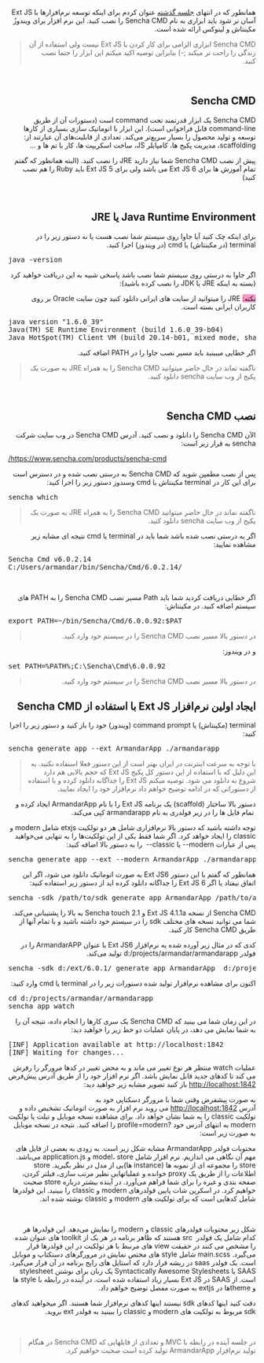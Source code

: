 ﻿<div dir="rtl">
<p>همانطور که در انتهای <a href="http://armandar.com/blog/post/setting-up-extjs-and-sencha-cmd" target="_blank">جلسه گذشته</a> عنوان کردم برای اینکه توسعه نرم&zwnj;افزارها با Ext JS آسان تر شود باید ابزاری به نام Sencha CMD را نصب کنید. این نرم افزار برای ویندوزُ مکینتاش و لینوکس ارائه&nbsp;شده است.</p>
<blockquote>
<p>Sencha CMD ابزاری الزامی برای کار کردن با Ext JS نیست ولی استفاده از آن زندگی را راحت تر میکند ;-) بنابراین توصیه اکید میکنم این ابزار را حتما نصب کنید.</p>
</blockquote>
<p>&nbsp;</p>
<h2>Sencha CMD</h2>
<p>Sencha CMD یک ابزار قدرتمند تحت command است (دستورات آن از طریق command-line قابل فراخوانی است). این ابزار با اتوماتیک سازی بسیاری از کارها توسعه و تولید محصول را بسیار سریع&zwnj;تر می&zwnj;کند. تعدادی از قابلیت&zwnj;های آن عبارتند از: scaffolding، مدیریت پکیج ها، کامپایلر JS، ساخت اسکریپت ها، کار با تم ها و ...</p>
<p>پیش از نصب Sencha CMD شما نیاز دارید JRE را نصب کنید. (البته همانطور که گفتم تمام آموزش ها برای Ext JS 6 می باشد ولی برای Ext JS 5 باید Ruby را هم نصب کنید)</p>
<p>&nbsp;</p>
<h2>Java Runtime Environment یا JRE</h2>
<p>برای اینکه چک کنید آیا جاوا روی سیستم شما نصب هست یا نه دستور زیر را در terminal (در مکینتاش) یا cmd (در ویندوز) اجرا&nbsp;کنید.</p>
<pre dir="ltr"  class="brush:ps;auto-links:false;toolbar:false" contenteditable="false">java -version</pre>
<p>اگر جاوا به درستی روی سیستم شما نصب باشد پاسخی شبیه به این دریافت خواهید کرد (بسته به اینکه JRE یا JDK را نصب کرده باشید):</p>
<p><span style="background-color: #ff99cc;">نکته:</span> JRE را میتوانید از سایت های ایرانی دانلود کنید چون سایت Oracle بر روی کاربران ایرانی بسته است.</p>
<pre dir="ltr"  class="brush:ps;auto-links:false;toolbar:false" contenteditable="false">java version "1.6.0_39"
Java(TM) SE Runtime Environment (build 1.6.0_39-b04)
Java HotSpot(TM) Client VM (build 20.14-b01, mixed mode, sharing)</pre>
<p>اگر خطایی میبینید باید مسیر نصب جاوا را در PATH اضافه کنید.</p>
<blockquote>
<p>ناگفته نماند در حال حاضر میتوانید Sencha CMD را به همراه JRE به صورت یک پکیج از وب سایت sencha دانلود کنید.</p>
</blockquote>
<p>&nbsp;</p>
<h2>نصب Sencha CMD</h2>
<p>الآن Sencha CMD را دانلود و نصب کنید. آدرس Sencha CMD در وب سایت شرکت sencha به قرار زیر است:</p>
<p style="text-align: left;"><a title="دانلود Sencha CMD" href="https://www.sencha.com/products/sencha-cmd/" target="_blank">https://www.sencha.com/products/sencha-cmd/</a></p>
<p>پس از نصب مطمپن شوید که Sencha CMD به درستی نصب شده و در دسترس است برای این کار در terminal مکینتاش یا cmd وسندوز دستور زیر را اجرا کنید:</p>
<pre dir="ltr"  class="brush:ps;auto-links:false;toolbar:false" contenteditable="false">sencha which</pre>
<blockquote>
<p>ناگفته نماند در حال حاضر میتوانید Sencha CMD را به همراه JRE به صورت یک پکیج از وب سایت sencha دانلود کنید.</p>
</blockquote>
<p>اگر به درستی نصب شده باشد شما باید در terminal یا cmd نتیجه ای مشابه زیر مشاهده نمایید:</p>
<pre dir="ltr"  class="brush:ps;auto-links:false;toolbar:false" contenteditable="false">Sencha Cmd v6.0.2.14
C:/Users/armandar/bin/Sencha/Cmd/6.0.2.14/</pre>
<p>&nbsp;</p>
<p>اگر خطایی دریافت کردید شما باید Path مسیر نصب Sencha CMD را به PATH های سیستم اضافه کنید. در مکینتاش:</p>
<pre dir="ltr"  class="brush:ps;auto-links:false;toolbar:false" contenteditable="false">export PATH=~/bin/Sencha/Cmd/6.0.0.92:$PAT</pre>
<blockquote>
<p>در دستور بالا مسیر نصب Sencha CMD را در سیستم خود وارد کنید.</p>
</blockquote>
<p>و در ویندوز:</p>
<pre dir="ltr"  class="brush:ps;auto-links:false;toolbar:false" contenteditable="false">set PATH=%PATH%;C:\Sencha\Cmd\6.0.0.92</pre>
<blockquote>
<p>در دستور بالا مسیر نصب Sencha CMD را در سیستم خود وارد کنید.</p>
</blockquote>
<h2>ایجاد اولین نرم&zwnj;افزار Ext JS با استفاده از Sencha CMD</h2>
<p>terminal (مکینتاش) یا command prompt (ویندوز)&nbsp;خود را باز کنید و دستور زیر را اجرا کنید:</p>
<pre dir="ltr"  class="brush:ps;auto-links:false;toolbar:false" contenteditable="false">sencha generate app --ext ArmandarApp ./armandarapp</pre>
<blockquote>
<p>با توجه به سرعت اینترنت در ایران بهتر است از این دستور فعلا استفاده نکنید. به این دلیل که با استفاده از این دستور کل پکیج Ext JS که حجم بالایی هم دارد شروع به دانلود می شود. توصیه میکنم Ext JS را جداگانه دانلود کرده و با استفاده از دستوراتی که در ادامه توضیح خواهم داد نرم&zwnj;افزار خود را ایجاد نمایید.</p>
</blockquote>
<p>دستور بالا ساختار (scaffold) یک برنامه Ext JS را با نام ArmandarApp ایجاد کرده و &nbsp;تمام فایل ها را در زیر فولدری به نام armandarapp کپی می&zwnj;کند.</p>
<p>توجه داشته باشید که دستور بالا نرم&zwnj;افزاری شامل هر دو تولکیت etxjs شامل modern و classic را ایجاد خواهد کرد. اگر شما فقط یکی از این تولکیت&zwnj;ها را به تنهایی می&zwnj;خواهید پس از عبارات modern-- یا classic-- &nbsp;را به دستور بالا اضافه کنید:</p>
<pre dir="ltr"  class="brush:ps;auto-links:false;toolbar:false" contenteditable="false">sencha generate app --ext --modern ArmandarApp ./armandarapp</pre>
<p>همانطور که گفتم با این دستور Ext JS6 به صورت اتوماتیک دانلود می شود، اگر این اتفاق نیفتاد یا اگر Ext JS 6 را جداگانه دانلود کرده اید از دستور زیر استفاده کنید:</p>
<pre dir="ltr"  class="brush:ps;auto-links:false;toolbar:false" contenteditable="false">sencha -sdk /path/to/sdk generate app ArmandarApp /path/to/armandarapp</pre>
<p>Sencha CMD از نسخه Ext JS 4.1.1a و Sencha touch 2.1 به بالا را پشتیبانی می&zwnj;کند. شما می توانید نسخه های مختلف sdk را در سیستم خود داشته باشید و با تمام آنها از طریق Sencha CMD کار کنید.</p>
<p>کدی که در مثال زیر آورده شده یه نرم&zwnj;افزار Ext JS6 با عنوان ArmandarAPP را در فولدر d:/projects/armandar/armandarapp تولید می&zwnj;کند.</p>
<pre dir="ltr"  class="brush:ps;auto-links:false;toolbar:false" contenteditable="false">sencha -sdk d:/ext/6.0.1/ generate app ArmandarApp  d:/projects/armandar/armandarapp</pre>
<p>اکنون برای مشاهده نرم&zwnj;افزار تولید شده دستورات زیر را در terminal یا cmd وارد کنید:</p>
<pre dir="ltr"  class="brush:ps;auto-links:false;toolbar:false" contenteditable="false">cd d:/projects/armandar/armandarapp
sencha app watch</pre>
<p>در این زمان شما می بینید که Sencha CMD یک سری کارها را انجام داده، نتیجه آن را به شما نمایش می دهد، در پایان عملیات دو خط زیر را خواهید دید:</p>
<pre dir="ltr"  class="brush:ps;auto-links:false;toolbar:false" contenteditable="false">[INF] Application available at http://localhost:1842
[INF] Waiting for changes...</pre>
<p>عملیات watch منتظر هر نوع تغییر می ماند و به محض تغییر در کدها مرورگر را رفرش می کند تا کدهای جدید قابل نمایش باشد. اگر نرم افزار خود را از طریق آدرس پیش&zwnj;فرض <a href="http://localhost:1842">http://localhost:1842</a>&nbsp;باز کنید تصویر مشابه زیر خواهید دید:&nbsp;<img style="display: block; margin-left: auto; margin-right: auto;" src="http://armandar.com/blog/image.axd?picture=/extjs/ArmandarApp.png" alt="" /></p>
<p>به صورت پیشفرض وقتی شما با مرورگر دسکتاپی خود به آدرس&nbsp;<a href="http://localhost:1842/">http://localhost:1842</a>&nbsp;می روید نرم افزار به صورت اتوماتیک تشخیص داده و تولکیت classic را به شما نشان خواهد داد. برای مشاهده نسخه موبایل و تبلت یا تولکیت modern به انتهای آدرس خود&nbsp;?profile=modern را اضافه کنید. نتیجه در نسخه موبایل به صورت زیر است:&nbsp;<img style="display: block; margin-left: auto; margin-right: auto;" src="blob:http%3A//armandar.com/0ef29a59-3ce5-4585-a6d1-dd1242237942" alt="" /></p>
<p>محتویات فولدر ArmandarApp مشابه شکل زیر است. به زودی به بعضی از فایل های مهم آن نگاهی می اندازیم. نرم افزار شامل model، store و application.js می&zwnj;باشد. store را&nbsp;مجموعه ای از نمونه ها (instance ها)یی از مدل در نظر بگیرید. store اطلاعات را از طریق یک proxy خوانده و عملیاتهایی نظیر مرتب سازی، فیلتر کردن، صفحه بندی و غیره را برای شما فراهم می&zwnj;آورد. در آینده بیشتر درباره store صحبت خواهیم کرد. در اسکرین شات پایین فولدرهای modern و classic را ببینید. این فولدرها شامل کدهایی است که برای تولکیت های modern و classic نوشته شده اند.&nbsp;<img style="display: block; margin-left: auto; margin-right: auto;" src="http://armandar.com/blog/image.axd?picture=/extjs/Scaffold.png" alt="" /></p>
<p>&nbsp;</p>
<p>شکل زیر محتویات فولدرهای classic و modern را نمایش می&zwnj;دهد. این فولدرها هر کدام شامل یک فولدر &nbsp;src هستند که ظاهر برنامه در هر یک از toolkit های عنوان شده را مشخص می کنند در حقیقت view های مرنبط با هر تولکیت در این فولدرها قرار می&zwnj;گیرد. main.scss شامل style های مختص نمایش در مرورگرهای دستکتاپ و موبایل است. یک فولدر saas در ریشه قرار دارد که استایل های رایج برنامه در آن قرار می&zwnj;گیرد. SAAS یا&nbsp;Syntactically Awesome Stylesheets یک زبان برای نوشتن stylesheet است. از SAAS در Ext JS بسیار زیاد استفاده شده است. در آینده در رابطه با style ها و themeها در extjs به صورت مفصل توضیح خواهم داد.&nbsp;</p>
<p>دقت کنید اینها کدهای sdk نیستند اینها کدهای نرم&zwnj;افزار شما هستند. اگر میخواهید کدهای sdk مربوط به تولکیت های modern و classic را ببینید به فولدر ext بروید.&nbsp;<img style="display: block; margin-left: auto; margin-right: auto;" src="http://armandar.com/blog/image.axd?picture=/extjs/ModernClassicToolkit.png" alt="" /></p>
<p>&nbsp;</p>
<blockquote>
<p>در جلسه آینده در رابطه با MVC و تعدادی از فایلهایی که Sencha CMD در هنگام تولید نرم&zwnj;افزار ArmandarApp تولید کرده است صحبت خواهیم کرد.</p>
</blockquote>

</div>
